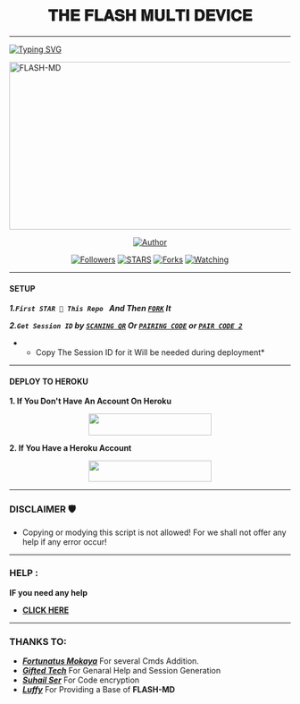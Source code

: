 <h1 align="center"> 𝐓𝐇𝐄 𝐅𝐋𝐀𝐒𝐇 𝐌𝐔𝐋𝐓𝐈 𝐃𝐄𝐕𝐈𝐂𝐄  </h1>
<p align="center">  

***
  
<a href="https://git.io/typing-svg"><img src="https://readme-typing-svg.demolab.com?font=Black+Ops+One&size=50&pause=1000&color=1BAFBAFF&center=true&width=910&height=100&lines=THANKS FOR CHOOSING +FLASH-MD;MULTI+DEVICE+WHATSAPP+BOT;CREATED+BY+FRANCE+KING;RELEASED+22.2.2024" alt="Typing SVG" /></a>
  </p>
    <img alt="FLASH-MD" width="700" height="300" src="https://files.catbox.moe/tvo4g6.jpg">
<p align="center">
<p align="center">
<a href="https://github.com/franceking1/Flash-Md"><img title="Author" src="https://img.shields.io/badge/FLASH_MD-black?style=for-the-badge&logo=github"></a>
<p/>
<p align="center">
<a href="https://github.com/franceking1?tab=followers"><img title="Followers" src="https://img.shields.io/github/followers/franceking1?label=Followers&style=social"></a>
<a href="https://github.com/franceking1/Flash-Md/stargazers/"><img title="STARS" src="https://img.shields.io/github/stars/franceking1/Flash-Md?&style=social"></a>
<a href="https://github.com/franceking1/Flash-Md/network/members"><img title="Forks" src="https://img.shields.io/github/forks/franceking1/Flash-Md?style=social"></a>
<a href="https://github.com/franceking1/Flash-Md/watchers"><img title="Watching" src="https://img.shields.io/github/watchers/franceking1/Flash-Md?label=Watching&style=social"></a>
  
***

#### SETUP 

***1.`First STAR 🌟 This Repo ` And Then [`FORK`](https://github.com/franceking1/Flash-Md/fork) It***

***2.`Get Session ID` by [`SCANING QR`](https://the-flash-scanner.onrender.com) Or [`PAIRING CODE`](https://king-france.vercel.app) or [`PAIR CODE 2`](https://the-flash-md-sessions.onrender.com/pair)***

* - Copy The Session ID for it Will be needed during deployment*

***

#### DEPLOY TO HEROKU 
**1. If You Don't Have An Account On Heroku**
    <br>
<p align="center"><a href="https://signup.heroku.com">
 <img src="https://img.shields.io/badge/Create%20Account%20Now-blue?style=for-the-badge&logo=heroku" width="220" height="38.45"/></a></p>

**2. If You Have a Heroku Account**
    <br>
<p align="center"><a href="https://france-king.vercel.app"> <img src="https://img.shields.io/badge/DEPLOY%20NOW-blue?style=for-the-badge&logo=heroku" width="220" height="38.45"/></a></p>


***


### DISCLAIMER 🛡 
- Copying or modying this script is not allowed! For we shall not offer any help if any error occur!

***
### HELP :
**IF you need any help**
- [**CLICK HERE**](https://messages-snowy.vercel.app)


***

### THANKS TO:
- [***Fortunatus Mokaya***](https://github.com/Fortunatusmokaya) For several Cmds Addition.
- [***Gifted Tech***](https://github.com/mouricedevs) For Genaral Help and Session Generation
- [***Suhail Ser***](https://github.com/SuhailTechInfo) For Code encryption 
- [***Luffy***](https://github.com/Luffy2ndAccount) For Providing a Base of **FLASH-MD**
